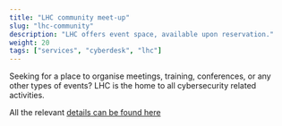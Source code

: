 ```yaml
---
title: "LHC community meet-up"
slug: "lhc-community"
description: "LHC offers event space, available upon reservation."
weight: 20
tags: ["services", "cyberdesk", "lhc"]
---
```


Seeking for a place to organise meetings, training, conferences, or any other types of events? LHC is the home to all cybersecurity related activities.

All the relevant [details can be found here](https://lhc.lu/service/community-meet-up)

